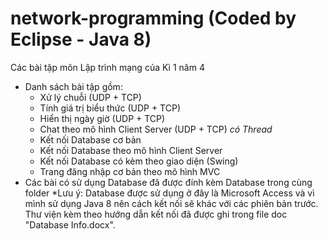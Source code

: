 # network-programming (Coded by Eclipse - Java 8)
Các bài tập môn Lập trình mạng của Kì 1 năm 4
- Danh sách bài tập gồm: 
  + Xử lý chuỗi (UDP + TCP)
  + Tính giá trị biểu thức (UDP + TCP)
  + Hiển thị ngày giờ (UDP + TCP)
  + Chat theo mô hình Client Server (UDP + TCP) *có Thread*
  + Kết nối Database cơ bản
  + Kết nối Database theo mô hình Client Server 
  + Kết nối Database có kèm theo giao diện (Swing)
  + Trang đăng nhập cơ bản theo mô hình MVC
 - Các bài có sử dụng Database đã được đính kèm Database trong cùng folder
*Lưu ý: Database được sử dụng ở đây là Microsoft Access và vì mình sử dụng Java 8 nên cách kết nối sẽ khác với các phiên bản trước.
Thư viện kèm theo hướng dẫn kết nối đã được ghi trong file doc "Database Info.docx".
